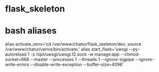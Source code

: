 # flask_skeleton
# bash aliases
alias activate_venv='cd /var/www/chatur/flask_skeleton/dev; source /var/www/chatur/venvs/bin/activate;'
alias start_flask='uwsgi --py-autoreload 1 -s /opt/uwsgi/uwsgi.12.sock -w manage:app  --chmod-socket=666 --master --processes 1 --threads 1 --ignore-sigpipe --ignore-write-errors --disable-write-exception --buffer-size=4096'

